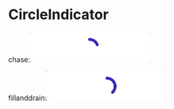 # CircleIndicator

chase:![img](CircleIndicator/images/Chase.gif)

fillanddrain:![img](CircleIndicator/images/FillAndDrain.gif)
